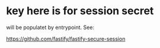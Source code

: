 # key here is for session secret

will be populatet by entrypoint. See:

https://github.com/fastify/fastify-secure-session
